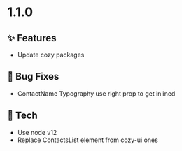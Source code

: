 # 1.1.0

## ✨ Features

* Update cozy packages

## 🐛 Bug Fixes

* ContactName Typography use right prop to get inlined

## 🔧 Tech
* Use node v12
* Replace ContactsList element from cozy-ui ones

